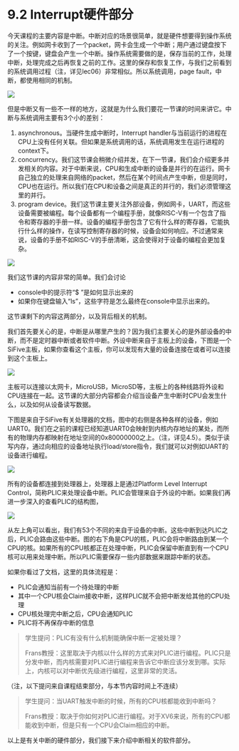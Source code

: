 # 9.2 Interrupt硬件部分

今天课程的主要内容是中断。中断对应的场景很简单，就是硬件想要得到操作系统的关注。例如网卡收到了一个packet，网卡会生成一个中断；用户通过键盘按下了一个按键，键盘会产生一个中断。操作系统需要做的是，保存当前的工作，处理中断，处理完成之后再恢复之前的工作。这里的保存和恢复工作，与我们之前看到的系统调用过程（注，详见lec06）非常相似。所以系统调用，page fault，中断，都使用相同的机制。

![](<../.gitbook/assets/image (693).png>)

但是中断又有一些不一样的地方，这就是为什么我们要花一节课的时间来讲它。中断与系统调用主要有3个小的差别：

1. asynchronous。当硬件生成中断时，Interrupt handler与当前运行的进程在CPU上没有任何关联。但如果是系统调用的话，系统调用发生在运行进程的context下。
2. &#x20;concurrency。我们这节课会稍微介绍并发，在下一节课，我们会介绍更多并发相关的内容。对于中断来说，CPU和生成中断的设备是并行的在运行。网卡自己独立的处理来自网络的packet，然后在某个时间点产生中断，但是同时，CPU也在运行。所以我们在CPU和设备之间是真正的并行的，我们必须管理这里的并行。
3. program device。我们这节课主要关注外部设备，例如网卡，UART，而这些设备需要被编程。每个设备都有一个编程手册，就像RISC-V有一个包含了指令和寄存器的手册一样。设备的编程手册包含了它有什么样的寄存器，它能执行什么样的操作，在读写控制寄存器的时候，设备会如何响应。不过通常来说，设备的手册不如RISC-V的手册清晰，这会使得对于设备的编程会更加复杂。

![](<../.gitbook/assets/image (760).png>)

我们这节课的内容非常的简单。我们会讨论

* console中的提示符“$ ”是如何显示出来的
* 如果你在键盘输入“ls”，这些字符是怎么最终在console中显示出来的。

这节课剩下的内容这两部分，以及背后相关的机制。

我们首先要关心的是，中断是从哪里产生的？因为我们主要关心的是外部设备的中断，而不是定时器中断或者软件中断。外设中断来自于主板上的设备，下图是一个SiFive主板，如果你查看这个主板，你可以发现有大量的设备连接在或者可以连接到这个主板上。

![](<../.gitbook/assets/image (664).png>)

主板可以连接以太网卡，MicroUSB，MicroSD等，主板上的各种线路将外设和CPU连接在一起。这节课的大部分内容都会介绍当设备产生中断时CPU会发生什么，以及如何从设备读写数据。

下图是来自于SiFive有关处理器的文档，图中的右侧是各种各样的设备，例如UART0。我们在之前的课程已经知道UART0会映射到内核内存地址的某处，而所有的物理内存都映射在地址空间的0x80000000之上。（注，详见4.5）。类似于读写内存，通过向相应的设备地址执行load/store指令，我们就可以对例如UART的设备进行编程。

![](<../.gitbook/assets/image (721).png>)

所有的设备都连接到处理器上，处理器上是通过Platform Level Interrupt Control，简称PLIC来处理设备中断。PLIC会管理来自于外设的中断。如果我们再进一步深入的查看PLIC的结构图，

![](<../.gitbook/assets/image (657).png>)

从左上角可以看出，我们有53个不同的来自于设备的中断。这些中断到达PLIC之后，PLIC会路由这些中断。图的右下角是CPU的核，PLIC会将中断路由到某一个CPU的核。如果所有的CPU核都正在处理中断，PLIC会保留中断直到有一个CPU核可以用来处理中断。所以PLIC需要保存一些内部数据来跟踪中断的状态。

如果你看过了文档，这里的具体流程是：

* PLIC会通知当前有一个待处理的中断
* 其中一个CPU核会Claim接收中断，这样PLIC就不会把中断发给其他的CPU处理
* CPU核处理完中断之后，CPU会通知PLIC
* PLIC将不再保存中断的信息

> 学生提问：PLIC有没有什么机制能确保中断一定被处理？
>
> Frans教授：这里取决于内核以什么样的方式来对PLIC进行编程。PLIC只是分发中断，而内核需要对PLIC进行编程来告诉它中断应该分发到哪。实际上，内核可以对中断优先级进行编程，这里非常的灵活。

（注，以下提问来自课程结束部分，与本节内容时间上不连续）

> 学生提问：当UART触发中断的时候，所有的CPU核都能收到中断吗？
>
> Frans教授：取决于你如何对PLIC进行编程。对于XV6来说，所有的CPU都能收到中断，但是只有一个CPU会Claim相应的中断。

以上是有关中断的硬件部分，我们接下来介绍中断相关的软件部分。
